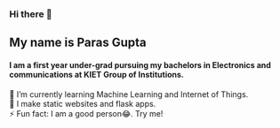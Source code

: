### Hi there 🙋
## My name is Paras Gupta
#### I am a first year under-grad pursuing my bachelors in Electronics and communications at KIET Group of Institutions.
🌱 I’m currently learning Machine Learning and Internet of Things. <br>
🔭 I make static websites and flask apps. <br>
⚡ Fun fact: I am a good person😂. Try me!
<!--
**g-paras/g-paras** is a ✨ _special_ ✨ repository because its `README.md` (this file) appears on your GitHub profile.

Here are some ideas to get you started:

- 🔭 I’m currently working on ...
- 🌱 I’m currently learning ...
- 👯 I’m looking to collaborate on ...
- 🤔 I’m looking for help with ...
- 💬 Ask me about ...
- 📫 How to reach me: ...
- 😄 Pronouns: ...
- ⚡ Fun fact: ...
-->
